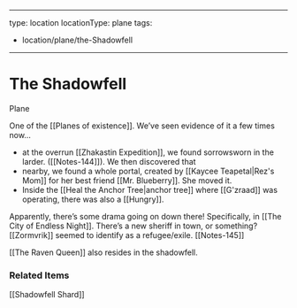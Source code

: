 
---
type: location
locationType: plane
tags: 
- location/plane/the-Shadowfell
---

# The Shadowfell
Plane

One of the [[Planes of existence]]. We’ve seen evidence of it a few times now…
- at the overrun [[Zhakastin Expedition]], we found sorrowsworn in the larder. ([[Notes-144]]). We then discovered that 
- nearby, we found a whole portal, created by [[Kaycee Teapetal|Rez's Mom]] for her best friend [[Mr. Blueberry]]. She moved it. 
- Inside the [[Heal the Anchor Tree|anchor tree]] where [[G'zraad]]  was operating, there was also a [[Hungry]].

Apparently, there’s some drama going on down there! Specifically, in [[The City of Endless Night]]. There’s a new sheriff in town, or something? [[Zormvrik]] seemed to identify as a refugee/exile. [[Notes-145]]


[[The Raven Queen]] also resides in the shadowfell. 

### Related Items
[[Shadowfell Shard]]
